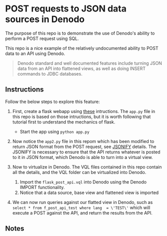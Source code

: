 # POST requests to JSON data sources in Denodo

The purpose of this repo is to demonstrate the use of Denodo's ability to perform a POST request using SQL. 

This repo is a nice example of the relatively undocumented ability to POST data to an API using Denodo.

> Denodo standard and well documented features include turning JSON data from an API into flattened views, as well as doing INSERT commands to JDBC databases.

## Instructions

Follow the below steps to explore this feature:

1. First, create a flask webapp using [these](https://scotch.io/bar-talk/processing-incoming-request-data-in-flask) intructions. The `app.py` file in this repo is based on those intructions, but it is worth following that tutorial first to understand the mechanics of flask.
	* Start the app using `python app.py`

1. Now notice the `app2.py` file in this repom which has been modified to return JSON format from the POST request, see [JSONIFY](https://stackoverflow.com/questions/13081532/return-json-response-from-flask-view) details. The JSONIFY is necessary to ensure that the API returns whatever is posted to it in JSON format, which Denodo is able to turn into a virtual view.

1. Now to virtualize in Denodo. The VQL files contained in this repo contain all the details, and the VQL folder can be virtualized into Denodo.
	1. Import the `flask_post_api.vql` into Denodo using the Denodo IMPORT functionality.
	2. Notice that a data source, base view and flattened view is imported

1. We can now run queries against our flatted view in Denodo, such as `select * from f_post_api_test where lang  = \'TEST\'` which will execute a POST against the API, and return the results from the API.

## Notes



